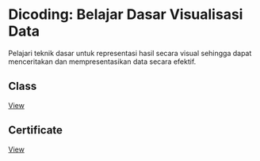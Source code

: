 # Dicoding: Belajar Dasar Visualisasi Data
Pelajari teknik dasar untuk representasi hasil secara visual sehingga dapat menceritakan dan mempresentasikan data secara efektif.

## Class
[View](https://www.dicoding.com/academies/177)

## Certificate
[View](https://www.dicoding.com/certificates/6RPN4VL9QX2M)
